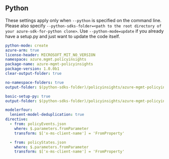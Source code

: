 ## Python

These settings apply only when `--python` is specified on the command line.
Please also specify `--python-sdks-folder=<path to the root directory of your azure-sdk-for-python clone>`.
Use `--python-mode=update` if you already have a setup.py and just want to update the code itself.

``` yaml $(python) && $(track2)
python-mode: create
azure-arm: true
license-header: MICROSOFT_MIT_NO_VERSION
namespace: azure.mgmt.policyinsights
package-name: azure-mgmt-policyinsights
package-version: 1.0.0b1
clear-output-folder: true
```

``` yaml $(python) && $(python-mode) == 'update' && $(track2)
no-namespace-folders: true
output-folder: $(python-sdks-folder)/policyinsights/azure-mgmt-policyinsights/azure/mgmt/policyinsights
```
``` yaml $(python) && $(python-mode) == 'create' && $(track2)
basic-setup-py: true
output-folder: $(python-sdks-folder)/policyinsights/azure-mgmt-policyinsights
```

``` yaml $(python) && $(track2)
modelerfour:
  lenient-model-deduplication: true
directive:
  - from: policyEvents.json
    where: $.parameters.fromParameter
    transform: $['x-ms-client-name'] = 'FromProperty'

  - from: policyStates.json
    where: $.parameters.fromParameter
    transform: $['x-ms-client-name'] = 'FromProperty'
```
